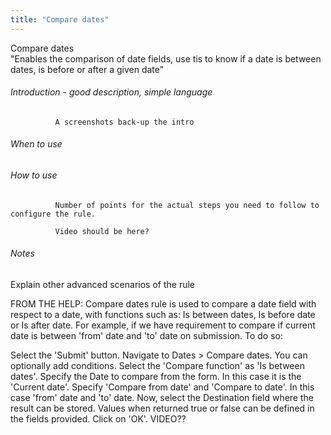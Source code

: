 ```yaml
---
title: "Compare dates"
---
```


Compare dates	
"Enables the comparison of date fields, use tis to know if a date is between dates, is before or after a given date"		

###### Introduction - good description, simple language 

              A screenshots back-up the intro

###### When to use 


###### How to use

              Number of points for the actual steps you need to follow to configure the rule.
    
              Video should be here?   

###### Notes

Explain other advanced scenarios of the rule



FROM THE HELP:
Compare dates rule is used to compare a date field with respect to a date, with functions such as: Is between dates, Is before date or Is after date. For example, if we have requirement to compare if current date is between 'from' date and 'to' date on submission. To do so: 

Select the 'Submit' button.
Navigate to Dates > Compare dates.
You can optionally add conditions.
Select the 'Compare function' as 'Is between dates'.
Specify the Date to compare from the form. In this case it is the 'Current date'.
Specify 'Compare from date' and 'Compare to date'. In this case 'from' date and 'to' date.
Now, select the Destination field where the result can be stored. Values when returned true or false can be defined in the fields provided.
Click on 'OK'.
VIDEO??


